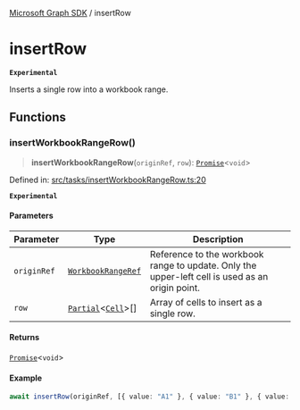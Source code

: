 [Microsoft Graph SDK](README.md) / insertRow

# insertRow

**`Experimental`**

Inserts a single row into a workbook range.

## Functions

### insertWorkbookRangeRow()

> **insertWorkbookRangeRow**(`originRef`, `row`): [`Promise`](https://developer.mozilla.org/docs/Web/JavaScript/Reference/Global_Objects/Promise)\<`void`\>

Defined in: [src/tasks/insertWorkbookRangeRow.ts:20](https://github.com/Future-Secure-AI/microsoft-graph/blob/main/src/tasks/insertWorkbookRangeRow.ts#L20)

**`Experimental`**

#### Parameters

| Parameter | Type | Description |
| ------ | ------ | ------ |
| `originRef` | [`WorkbookRangeRef`](WorkbookRange-1.md#workbookrangeref) | Reference to the workbook range to update. Only the upper-left cell is used as an origin point. |
| `row` | [`Partial`](https://www.typescriptlang.org/docs/handbook/utility-types.html#partialtype)\<[`Cell`](Cell.md#cell)\>[] | Array of cells to insert as a single row. |

#### Returns

[`Promise`](https://developer.mozilla.org/docs/Web/JavaScript/Reference/Global_Objects/Promise)\<`void`\>

#### Example

```ts
await insertRow(originRef, [{ value: "A1" }, { value: "B1" }, { value: "C1" }]);
```
